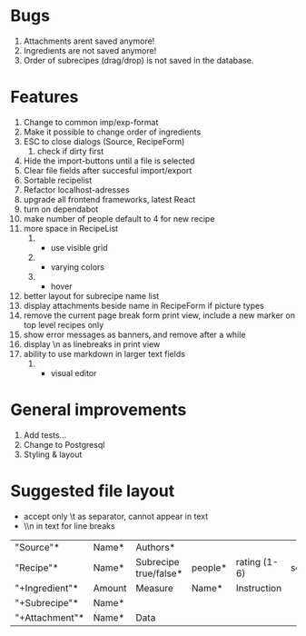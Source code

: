 # Bugs

1. Attachments arent saved  anymore!
2. Ingredients are not saved anymore!
2. Order of subrecipes (drag/drop) is not saved in the database.

# Features

1. Change to common imp/exp-format
2. Make it possible to change order of ingredients
3. ESC to close dialogs (Source, RecipeForm)
    1. check if dirty first
4. Hide the import-buttons until a file is selected
5. Clear file fields after succesful import/export
6. Sortable recipelist
7. Refactor localhost-adresses
8. upgrade all frontend frameworks, latest React
9. turn on dependabot
10. make number of people default to 4 for new recipe
11. more space in RecipeList
    1. + use visible grid
    2. + varying colors
    3. + hover
12. better layout for subrecipe name list
13. display attachments beside name in RecipeForm if picture types
14. remove the current page break form print view, include a new marker on top level recipes only
15. show error messages as banners, and remove after a while
16. display \n as linebreaks in print view
17. ability to use markdown in larger text fields
    1. + visual editor

# General improvements

1. Add tests...
2. Change to Postgresql
3. Styling & layout

# Suggested file layout
- accept only \t as separator, cannot appear in text
- \\\n in text for line breaks

|  |  |   |  |  |  |  |  |  | |
| --------- | ----- |-----------------------| ------- | ------------ | ------ | --------------- | ----- | ------ | -------|
| "Source"* | Name* | Authors*              |
| "Recipe"* | Name* | Subrecipe true/false* | people* | rating (1-6) | served |  instructions* | notes | source | pageref|
| "+Ingredient"* | Amount | Measure               | Name*  | Instruction |
| "+Subrecipe"* | Name* |
| "+Attachment"* | Name* | Data |
